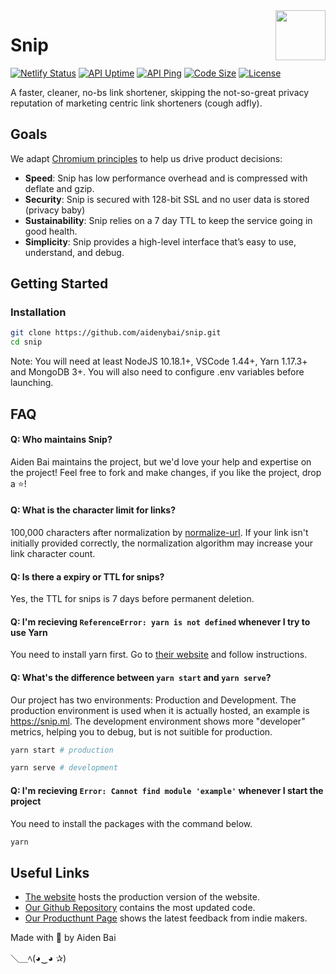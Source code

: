 <a href="https://snip.ml">
  <img src="https://snip.ml/img/icons/logo.png" width="80px" align="right" />
</a>

# Snip

[![Netlify Status](https://api.netlify.com/api/v1/badges/394af265-a105-4fe8-afb9-ef0a68718780/deploy-status)](https://app.netlify.com/sites/snip-client/deploys)
[![API Uptime](https://badgen.net/uptime-robot/day/m785666575-5273ca5aefce65d777404720?style=flat-square)](https://badgen.net/uptime-robot/day/m785666575-5273ca5aefce65d777404720?style=flat-square)
[![API Ping](https://badgen.net/uptime-robot/response/m780862024-50db2c44c703e5c68d6b1ebb?style=flat-square)](https://badgen.net/uptime-robot/response/m780862024-50db2c44c703e5c68d6b1ebb?style=flat-square)
[![Code Size](https://img.shields.io/github/languages/code-size/aidenybai/snip?style=flat-square)](https://img.shields.io/github/languages/code-size/aidenybai/snip?style=flat-square)
[![License](https://img.shields.io/github/license/aidenybai/snip?style=flat-square)](https://img.shields.io/github/license/aidenybai/snip?style=flat-square)

A faster, cleaner, no-bs link shortener, skipping the not-so-great privacy reputation of marketing centric link shorteners (cough adfly). 

## Goals

We adapt [Chromium principles](https://www.chromium.org/developers/core-principles) to help us drive product decisions:

- **Speed**: Snip has low performance overhead and is compressed with deflate and gzip.
- **Security**: Snip is secured with 128-bit SSL and no user data is stored (privacy baby)
- **Sustainability**: Snip relies on a 7 day TTL to keep the service going in good health.
- **Simplicity**: Snip provides a high-level interface that’s easy to use, understand, and debug.

## Getting Started

### Installation

```bash
git clone https://github.com/aidenybai/snip.git
cd snip
```

Note: You will need at least NodeJS 10.18.1+, VSCode 1.44+, Yarn 1.17.3+ and MongoDB 3+. You will also need to configure .env variables before launching.

## FAQ

#### Q: Who maintains Snip?

Aiden Bai maintains the project, but we'd love your help and expertise on the project! Feel free to fork and make changes, if you like the project, drop a ⭐!

#### Q: What is the character limit for links?

100,000 characters after normalization by [normalize-url](https://github.com/sindresorhus/normalize-url). If your link isn't initially provided correctly, the normalization algorithm may increase your link character count.

#### Q: Is there a expiry or TTL for snips?

Yes, the TTL for snips is 7 days before permanent deletion.

#### Q: I'm recieving `ReferenceError: yarn is not defined` whenever I try to use Yarn

You need to install yarn first. Go to [their website](https://yarnpkg.com/lang/en/docs/install/) and follow instructions.

#### Q: What's the difference between `yarn start` and `yarn serve`?

Our project has two environments: Production and Development. The production environment is used when it is actually hosted, an example is https://snip.ml. The development environment shows more "developer" metrics, helping you to debug, but is not suitible for production.

```bash
yarn start # production

yarn serve # development
```

#### Q: I'm recieving `Error: Cannot find module 'example'` whenever I start the project

You need to install the packages with the command below.

```bash
yarn
```


## Useful Links

- [The website](https://snip.ml) hosts the production version of the website.
- [Our Github Repository](https://github.com/aidenybai/snip) contains the most updated code.
- [Our Producthunt Page](https://www.producthunt.com/posts/snip-ml) shows the latest feedback from indie makers.

Made with 💖 by Aiden Bai

＼＿ﾍ(◕‿◕ ✰)
